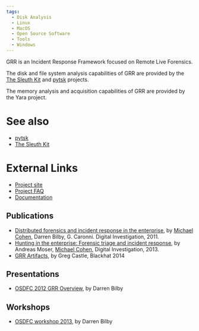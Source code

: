 ```yaml
---
tags:
  - Disk Analysis
  - Linux
  - MacOS
  - Open Source Software
  - Tools
  - Windows
---
```

GRR is an Incident Response Framework focused on Remote Live Forensics.

The disk and file system analysis capabilities of GRR are provided by
the [The Sleuth Kit](the_sleuth_kit.md) and [pytsk](pytsk.md)
projects.

The memory analysis and acquisition capabilities of GRR are provided by
the Yara project.

# See also

- [pytsk](pytsk.md)
- [The Sleuth Kit](the_sleuth_kit.md)

# External Links

- [Project site](https://github.com/google/grr)
- [Project FAQ](https://grr-doc.readthedocs.io/en/latest/faq.html)
- [Documentation](https://grr-doc.readthedocs.io/en/latest/index.html)

## Publications

- [Distributed forensics and incident response in the enterprise](http://static.googleusercontent.com/media/research.google.com/en/us/pubs/archive/37237.pdf),
  by [Michael Cohen](michael_cohen.md), Darren Bilby, G. Caronni. Digital Investigation, 2011.
- [Hunting in the enterprise: Forensic triage and incident response](https://storage.googleapis.com/docs.grr-response.com/MoserCohenHunting.pdf),
  by Andreas Moser, [Michael Cohen](michael_cohen.md), Digital Investigation, 2013.
- [GRR Artifacts](https://www.blackhat.com/docs/us-14/materials/us-14-Castle-GRR-Find-All-The-Badness-Collect-All-The-Things-WP.pdf),
  by Greg Castle, Blackhat 2014

## Presentations

- [OSDFC 2012 GRR Overview](https://storage.googleapis.com/docs.grr-response.com/GRR%20Rapid%20Response%20-%20OSFC%202012.pdf),
  by Darren Bilby

## Workshops

- [OSDFC workshop 2013](https://drive.google.com/?usp=chrome_app#folders/0B1wsLqFoT7i2eU1jU0JldW9JUU0),
  by Darren Bilby
